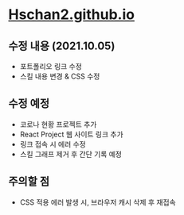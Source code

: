 # [Hschan2.github.io](https://hschan2.github.io/)

## 수정 내용 (2021.10.05) 
* 포트폴리오 링크 수정
* 스킬 내용 변경 & CSS 수정

## 수정 예정
* 코로나 현황 프로젝트 추가
* React Project 웹 사이트 링크 추가
* 링크 접속 시 에러 수정
* 스킬 그래프 제거 후 간단 기록 예정

## 주의할 점
* CSS 적용 에러 발생 시, 브라우저 캐시 삭제 후 재접속
